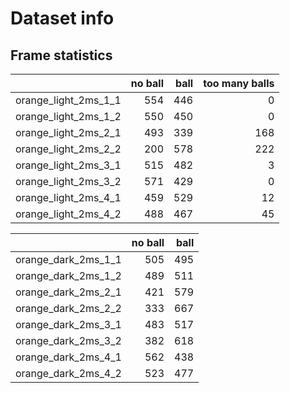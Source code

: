 # Dataset info

## Frame statistics

|                      |   no ball |   ball |   too many balls |
|:---------------------|----------:|-------:|-----------------:|
| orange_light_2ms_1_1 |       554 |    446 |                0 |
| orange_light_2ms_1_2 |       550 |    450 |                0 |
| orange_light_2ms_2_1 |       493 |    339 |              168 |
| orange_light_2ms_2_2 |       200 |    578 |              222 |
| orange_light_2ms_3_1 |       515 |    482 |                3 |
| orange_light_2ms_3_2 |       571 |    429 |                0 |
| orange_light_2ms_4_1 |       459 |    529 |               12 |
| orange_light_2ms_4_2 |       488 |    467 |               45 |

|                     |   no ball |   ball |
|:--------------------|----------:|-------:|
| orange_dark_2ms_1_1 |       505 |    495 |
| orange_dark_2ms_1_2 |       489 |    511 |
| orange_dark_2ms_2_1 |       421 |    579 |
| orange_dark_2ms_2_2 |       333 |    667 |
| orange_dark_2ms_3_1 |       483 |    517 |
| orange_dark_2ms_3_2 |       382 |    618 |
| orange_dark_2ms_4_1 |       562 |    438 |
| orange_dark_2ms_4_2 |       523 |    477 |
